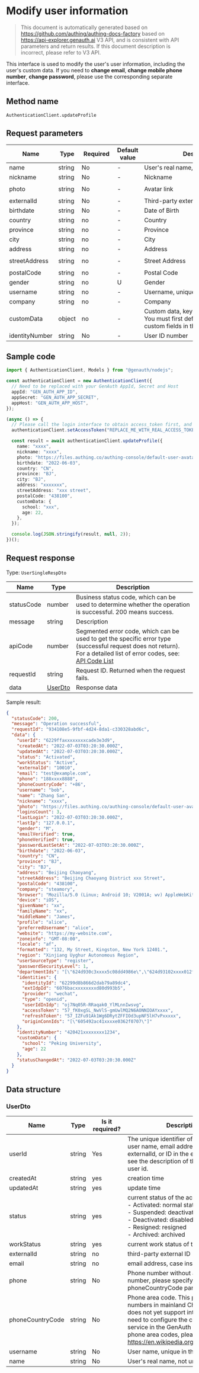 # Modify user information

<!--
Warning ⚠️:
Do not modify this document directly,
https://github.com/Authing/authing-docs-factory
Use this project to generate
-->

<LastUpdated />

> This document is automatically generated based on https://github.com/authing/authing-docs-factory based on https://api-explorer.genauth.ai V3 API, and is consistent with API parameters and return results. If this document description is incorrect, please refer to V3 API.

This interface is used to modify the user's user information, including the user's custom data. If you need to **change email**, **change mobile phone number**, **change password**, please use the corresponding separate interface.

## Method name

`AuthenticationClient.updateProfile`

## Request parameters

| Name           | Type   | <div style="width:80px">Required</div> | Default value | <div style="width:300px">Description</div>                                                              | <div style="width:200px"></div>Sample value</div>                  |
| -------------- | ------ | -------------------------------------- | ------------- | ------------------------------------------------------------------------------------------------------- | ------------------------------------------------------------------ |
| name           | string | No                                     | -             | User's real name, not unique                                                                            | `Zhang San`                                                        |
| nickname       | string | No                                     | -             | Nickname                                                                                                | `Zhang San`                                                        |
| photo          | string | No                                     | -             | Avatar link                                                                                             | `https://files.authing.co/authing-console/default-user-avatar.png` |
| externalId     | string | No                                     | -             | Third-party external ID                                                                                 | `10010`                                                            |
| birthdate      | string | No                                     | -             | Date of Birth                                                                                           | `2022-06-03`                                                       |
| country        | string | no                                     | -             | Country                                                                                                 | `CN`                                                               |
| province       | string | no                                     | -             | Province                                                                                                | `BJ`                                                               |
| city           | string | no                                     | -             | City                                                                                                    | `BJ`                                                               |
| address        | string | no                                     | -             | Address                                                                                                 | `Beijing Chaoyang`                                                 |
| streetAddress  | string | no                                     | -             | Street Address                                                                                          | `Beijing Chaoyang District xxx Street`                             |
| postalCode     | string | no                                     | -             | Postal Code                                                                                             | `438100`                                                           |
| gender         | string | no                                     | U             | Gender                                                                                                  | `M`                                                                |
| username       | string | no                                     | -             | Username, unique in the user pool                                                                       | `bob`                                                              |
| company        | string | no                                     | -             | Company                                                                                                 | `steamory`                                                         |
| customData     | object | no                                     | -             | Custom data, key in the passed object You must first define the relevant custom fields in the user pool | `{"school":"Peking University","age":22}`                          |
| identityNumber | string | No                                     | -             | User ID number                                                                                          | `420421xxxxxxxx1234`                                               |

## Sample code

```ts
import { AuthenticationClient, Models } from "@genauth/nodejs";

const authenticationClient = new AuthenticationClient({
  // Need to be replaced with your GenAuth AppId, Secret and Host
  appId: "GEN_AUTH_APP_ID",
  appSecret: "GEN_AUTH_APP_SECRET",
  appHost: "GEN_AUTH_APP_HOST",
});

(async () => {
  // Please call the login interface to obtain access_token first, and call the setAccessToken method to set access_token
  authenticationClient.setAccessToken("REPLACE_ME_WITH_REAL_ACCESS_TOKEN");

  const result = await authenticationClient.updateProfile({
    name: "xxxx",
    nickname: "xxxx",
    photo: "https://files.authing.co/authing-console/default-user-avatar.png",
    birthdate: "2022-06-03",
    country: "CN",
    province: "BJ",
    city: "BJ",
    address: "xxxxxxx",
    streetAddress: "xxx street",
    postalCode: "438100",
    customData: {
      school: "xxx",
      age: 22,
    },
  });

  console.log(JSON.stringify(result, null, 2));
})();
```

## Request response

Type: `UserSingleRespDto`

| Name       | Type                           | Description                                                                                                                                                                                                                                                                                                                                  |
| ---------- | ------------------------------ | -------------------------------------------------------------------------------------------------------------------------------------------------------------------------------------------------------------------------------------------------------------------------------------------------------------------------------------------- |
| statusCode | number                         | Business status code, which can be used to determine whether the operation is successful. 200 means success.                                                                                                                                                                                                                                 |
| message    | string                         | Description                                                                                                                                                                                                                                                                                                                                  |
| apiCode    | number                         | Segmented error code, which can be used to get the specific error type (successful request does not return). For a detailed list of error codes, see: [API Code List](https://api-explorer.genauth.ai/?tag=group/%E5%BC%80%E5%8F%91%E5%87%86%E5%A4%87#tag/%E5%BC%80%E5%8F%91%E5%87%86%E5%A4%87/%E9%94%99%E8%AF%AF%E5%A4%84%E7%90%86/apiCode) |
| requestId  | string                         | Request ID. Returned when the request fails.                                                                                                                                                                                                                                                                                                 |
| data       | <a href="#UserDto">UserDto</a> | Response data                                                                                                                                                                                                                                                                                                                                |

Sample result:

```json
{
  "statusCode": 200,
  "message": "Operation successful",
  "requestId": "934108e5-9fbf-4d24-8da1-c330328abd6c",
  "data": {
    "userId": "6229ffaxxxxxxxxcade3e3d9",
    "createdAt": "2022-07-03T03:20:30.000Z",
    "updatedAt": "2022-07-03T03:20:30.000Z",
    "status": "Activated",
    "workStatus": "Active",
    "externalId": "10010",
    "email": "test@example.com",
    "phone": "188xxxx8888",
    "phoneCountryCode": "+86",
    "username": "bob",
    "name": "Zhang San",
    "nickname": "xxxx",
    "photo": "https://files.authing.co/authing-console/default-user-avatar.png",
    "loginsCount": 3,
    "lastLogin": "2022-07-03T03:20:30.000Z",
    "lastIp": "127.0.0.1",
    "gender": "M",
    "emailVerified": true,
    "phoneVerified": true,
    "passwordLastSetAt": "2022-07-03T03:20:30.000Z",
    "birthdate": "2022-06-03",
    "country": "CN",
    "province": "BJ",
    "city": "BJ",
    "address": "Beijing Chaoyang",
    "streetAddress": "Beijing Chaoyang District xxx Street",
    "postalCode": "438100",
    "company": "steamory",
    "browser": "Mozilla/5.0 (Linux; Android 10; V2001A; wv) AppleWebKit/537.36 (KHTML, like Gecko) Version/4.0 Chrome/87.0.4280.141 Mobile Safari/537.36 VivoBrowser/10.2.10.0",
    "device": "iOS",
    "givenName": "xx",
    "familyName": "xx",
    "middleName": "James",
    "profile": "alice",
    "preferredUsername": "alice",
    "website": "https://my-website.com",
    "zoneinfo": "GMT-08:00",
    "locale": "af",
    "formatted": "132, My Street, Kingston, New York 12401.",
    "region": "Xinjiang Uyghur Autonomous Region",
    "userSourceType": "register",
    "passwordSecurityLevel": 1,
    "departmentIds": "[\"624d930c3xxxx5c08dd4986e\",\"624d93102xxxx012f33cd2fe\"]",
    "identities": {
      "identityId": "62299d8b866d2dab79a89dc4",
      "extIdpId": "6076bacxxxxxxxxd80d993b5",
      "provider": "wechat",
      "type": "openid",
      "userIdInIdp": "oj7Nq05R-RRaqak0_YlMLnnIwsvg",
      "accessToken": "57_fK0xgSL_NwVlS-gmUwlMQ2N6AONNIOAYxxxx",
      "refreshToken": "57_IZFu91Ak1Wg6DRytZFFIOd3upNF5lH7vPxxxxx",
      "originConnIds": "[\"605492ac41xxxxe0362f0707\"]"
    },
    "identityNumber": "420421xxxxxxxx1234",
    "customData": {
      "school": "Peking University",
      "age": 22
    },
    "statusChangedAt": "2022-07-03T03:20:30.000Z"
  }
}
```

## Data structure

### <a id="UserDto"></a> UserDto

| Name             | Type   | <div style="width:80px">Is it required?</div> | <div style="width:300px">Description</div>                                                                                                                                                                                                                                                                                                                                 | <div style="width:200px">Sample value</div> |
| ---------------- | ------ | --------------------------------------------- | -------------------------------------------------------------------------------------------------------------------------------------------------------------------------------------------------------------------------------------------------------------------------------------------------------------------------------------------------------------------------- | ------------------------------------------- |
| userId           | string | Yes                                           | The unique identifier of the user, which can be user ID, user name, email address, mobile phone number, externalId, or ID in the external identity source. For details, see the description of the userIdType field. The default is user id.                                                                                                                               | `6229ffaxxxxxxxxcade3e3d9`                  |
| createdAt        | string | yes                                           | creation time                                                                                                                                                                                                                                                                                                                                                              | `2022-07-03T03:20:30.000Z`                  |
| updatedAt        | string | yes                                           | update time                                                                                                                                                                                                                                                                                                                                                                | `2022-07-03T03:20:30.000Z`                  |
| status           | string | yes                                           | current status of the account:<br>- Activated: normal status<br>- Suspended: deactivated<br>- Deactivated: disabled<br>- Resigned: resigned<br>- Archived: archived<br>                                                                                                                                                                                                    | Suspended                                   |
| workStatus       | string | yes                                           | current work status of the account                                                                                                                                                                                                                                                                                                                                         | Closed                                      |
| externalId       | string | no                                            | third-party external ID                                                                                                                                                                                                                                                                                                                                                    | `10010`                                     |
| email            | string | no                                            | email address, case insensitive                                                                                                                                                                                                                                                                                                                                            | `test@example.com`                          |
| phone            | string | No                                            | Phone number without area code. If it is an overseas phone number, please specify the area code in the phoneCountryCode parameter.                                                                                                                                                                                                                                         | `188xxxx8888`                               |
| phoneCountryCode | string | No                                            | Phone area code. This parameter is optional for phone numbers in mainland China. The GenAuth SMS service does not yet support international phone numbers. You need to configure the corresponding international SMS service in the GenAuth console. For a complete list of phone area codes, please refer to https://en.wikipedia.org/wiki/List_of_country_calling_codes. | `+86`                                       |
| username         | string | No                                            | User name, unique in the user pool                                                                                                                                                                                                                                                                                                                                         | `bob`                                       |
| name             | string | No                                            | User's real name, not unique                                                                                                                                                                                                                                                                                                                                               | `Zhang San`                                 |
